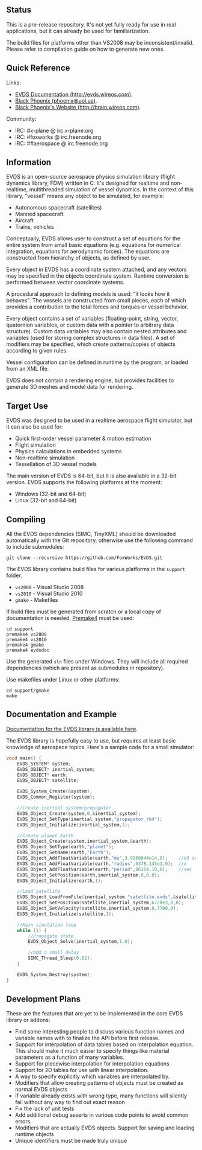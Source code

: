 Status
--------------------------------------------------------------------------------
This is a pre-release repository. It's not yet fully ready for use in real applications,
but it can already be used for familiarization.

The build files for platforms other than VS2008 may be inconsistent/invalid. Please
refer to compilation guide on how to generate new ones.

Quick Reference
--------------------------------------------------------------------------------
Links:
 - [EVDS Documentation (http://evds.wireos.com)](http://evds.wireos.com/).
 - [Black Phoenix (phoenix@uol.ua)](mailto:phoenix@uol.ua).
 - [Black Phoenix's Website (http://brain.wireos.com)](http://brain.wireos.com/).

Community:
 - IRC: #x-plane @ irc.x-plane.org
 - IRC: #foxworks @ irc.freenode.org
 - IRC: ##aerospace @ irc.freenode.org


Information
--------------------------------------------------------------------------------
EVDS is an open-source aerospace physics simulation library (flight dynamics library, FDM)
written in C. It's designed for realtime and non-realtime, multithreaded simulation
of vessel dynamics. In the context of this library, "vessel" means any object to be
simulated, for example:
 - Autonomous spacecraft (satellites)
 - Manned spacecraft
 - Aircraft
 - Trains, vehicles

Conceptually, EVDS allows user to construct a set of equations for the entire
system from small basic equations (e.g. equations for numerical integration,
equations for aerodynamic forces). The equations are constructed from hierarchy
of objects, as defined by user.

Every object in EVDS has a coordinate system attached, and any vectors may be
specified in the objects coordinate system. Runtime conversion is performed
between vector coordinate systems.

A procedural approach to defining models is used: "it looks how it behaves".
The vessels are constructed from small pieces, each of which provides a contribution
to the total forces and torques or vessel behavior.

Every object contains a set of variables (floating-point, string, vector, quaternion
variables, or custom data with a pointer to arbitrary data structure). Custom
data variables may also contain nested attributes and variables (used for
storing complex structures in data files). A set of modifiers may be specified,
which create patterns/copies of objects according to given rules.

Vessel configuration can be defined in runtime by the program, or loaded from
an XML file.

EVDS does not contain a rendering engine, but provides facilities to generate
3D meshes and model data for rendering.

Target Use
--------------------------------------------------------------------------------
EVDS was designed to be used in a realtime aerospace flight simulator, but
it can also be used for:
 - Quick first-order vessel parameter & motion estimation
 - Flight simulation
 - Physics calculations in embedded systems
 - Non-realtime simulation
 - Tessellation of 3D vessel models

The main version of EVDS is 64-bit, but it is also available in a 32-bit version.
EVDS supports the following platforms at the moment:
 - Windows (32-bit and 64-bit)
 - Linux (32-bit and 64-bit)

Compiling
--------------------------------------------------------------------------------
All the EVDS dependencies (SIMC, TinyXML) should be downloaded automatically
with the Git repository, otherwise use the following command to include submodules:
```
git clone --recursive https://github.com/FoxWorks/EVDS.git
```

The EVDS library contains build files for various platforms in the `support`
folder:
 - `vs2008` - Visual Studio 2008
 - `vs2010` - Visual Studio 2010
 - `gmake` - Makefiles

If build files must be generated from scratch or a local copy of documentation
is needed, [Premake4](http://industriousone.com/premake) must be used:
```
cd support
premake4 vs2008
premake4 vs2010
premake4 gmake
premake4 evdsdoc
```

Use the generated `sln` files under Windows. They will include all required
dependencies (which are present as submodules in repository).

Use makefiles under Linux or other platforms:
```
cd support/gmake
make
```

Documentation and Example
--------------------------------------------------------------------------------
[Documentation for the EVDS library is available here](http://evds.wireos.com/).

The EVDS library is hopefully easy to use, but requires at least basic knowledge
of aerospace topics. Here's a sample code for a small simulator:
```c
void main() {
	EVDS_SYSTEM* system;
	EVDS_OBJECT* inertial_system;
	EVDS_OBJECT* earth;
	EVDS_OBJECT* satellite;

	EVDS_System_Create(&system);
	EVDS_Common_Register(system);

	//Create inertial system/propagator
	EVDS_Object_Create(system,0,&inertial_system);
	EVDS_Object_SetType(inertial_system,"propagator_rk4");
	EVDS_Object_Initialize(inertial_system,1);

	//Create planet Earth
	EVDS_Object_Create(system,inertial_system,&earth);
	EVDS_Object_SetType(earth,"planet");
	EVDS_Object_SetName(earth,"Earth");
	EVDS_Object_AddFloatVariable(earth,"mu",3.9860044e14,0);    //m3 sec-2
	EVDS_Object_AddFloatVariable(earth,"radius",6378.145e3,0);  //m
	EVDS_Object_AddFloatVariable(earth,"period",86164.10,0);    //sec
	EVDS_Object_SetPosition(earth,inertial_system,0,0,0);
	EVDS_Object_Initialize(earth,1);

	//Load satellite
	EVDS_Object_LoadFromFile(inertial_system,"satellite.evds",&satellite);
	EVDS_Object_SetPosition(satellite,inertial_system,6728e3,0,0);
	EVDS_Object_SetVelocity(satellite,inertial_system,0,7700,0);
	EVDS_Object_Initialize(satellite,1);

	//Main simulation loop
	while (1) {
		//Propagate state
		EVDS_Object_Solve(inertial_system,1.0);

		//Add a small delay
		SIMC_Thread_Sleep(0.02);
	}

	EVDS_System_Destroy(system);
}
```

Development Plans
--------------------------------------------------------------------------------
These are the features that are yet to be implemented in the core EVDS library or
addons:
- Find some interesting people to discuss various function names and variable
 names with to finalize the API before first release.
- Support for interpolation of data tables based on interpolation equation. This
 should make it much easier to specify things like material parameters as a function
 of many variables.
- Support for piecewise interpolation for interpolation equations.
- Support for 2D tables for use with linear interpolation.
- A way to specify explicitly which variables are interpolated by.
- Modifiers that allow creating patterns of objects must be created as normal
 EVDS objects
- If variable already exists with wrong type, many functions will silently fail
 without any way to find out exact reason
- Fix the lack of unit tests
- Add additional debug asserts in various code points to avoid common errors.
- Modifiers that are actually EVDS objects. Support for saving and loading runtime
  objects
- Unique identifiers must be made truly unique
